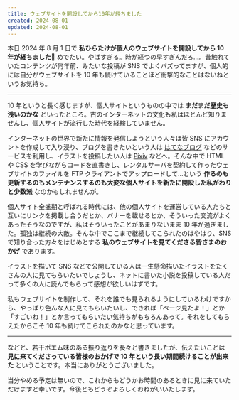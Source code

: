 ```yaml
---
title: ウェブサイトを開設してから10年が経ちました
created: 2024-08-01
updated: 2024-08-01
---
```


本日 2024 年 8 月 1 日で **私ひらたけが個人のウェブサイトを開設してから 10 年が経ちました🎉** めでたい。やばすぎる。時が経つの早すぎんだろ…。昔触れていたコンテンツが何年前、みたいな投稿が SNS でよくバズってますが、個人的には自分がウェブサイトを 10 年も続けていることほど衝撃的なことはないねというお気持ち。

---

10 年というと長く感じますが、個人サイトというものの中では **まだまだ歴史も浅いのかな** といったところ。古のインターネットの文化も私はほとんど知りませんし、個人サイトが流行した時代を経験していません。

インターネットの世界で新たに情報を発信しようという人々は皆 SNS にアカウントを作成して入り浸り、ブログを書きたいという人は [はてなブログ](https://hatena.blog/) などのサービスを利用し、イラストを投稿したい人は [Pixiv](https://www.pixiv.net/) などへ。そんな中で HTML や CSS を学びながらコードを直書きし、レンタルサーバを契約して作ったウェブサイトのファイルを FTP クライアントでアップロードして…という **作るのも更新するのもメンテナンスするのも大変な個人サイトを新たに開設した私がわりと少数派** なのかもしれませんが。

個人サイト全盛期と呼ばれる時代には、他の個人サイトを運営している人たちと互いにリンクを掲載し合うだとか、バナーを載せるとか、そういった交流がよくあったそうなのですが、私はそういったことがあまりないまま 10 年が過ぎました。孤独は継続の大敵。そんな中でここまで継続してこられたのはやはり、SNS で知り合った方々をはじめとする **私のウェブサイトを見てくださる皆さまのおかげ** であります。

イラストを描いて SNS などで公開している人は一生懸命描いたイラストをたくさんの人に見てもらいたいでしょうし、ネットに書いた小説を投稿している人だって多くの人に読んでもらって感想が欲しいはずです。

私もウェブサイトを制作して、それを誰でも見られるようにしているわけですから、やっぱり色んな人に見てもらいたいし、できれば「ページ見たよ！」とか「すごいね！」とか言ってもらいたい気持ちがもちろんあって。それをしてもらえたからこそ 10 年も続けてこられたのかなと思っています。

---

などと、若干ポエム味のある振り返りを長々と書きましたが、伝えたいことは **見に来てくださっている皆様のおかげで 10 年という長い期間続けることが出来た** ということです。本当にありがとうございました。

当分やめる予定は無いので、これからもどうかお時間のあるときに見に来ていただけますと幸いです。今後ともどうぞよろしくおねがいいたします。

